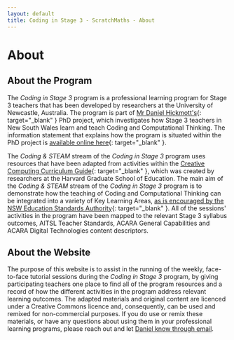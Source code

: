 ```yaml
---
layout: default
title: Coding in Stage 3 - ScratchMaths - About
---
```


# About

## About the Program

The *Coding in Stage 3* program is a professional learning program for Stage 3 teachers that has been developed by researchers at the University of Newcastle, Australia. The program is part of [Mr Daniel Hickmott's](https://www.newcastle.edu.au/profile/daniel-hickmott-uon){: target="_blank" } PhD project, which investigates how Stage 3 teachers in New South Wales learn and teach Coding and Computational Thinking. The information statement that explains how the program is situated within the PhD project is [available online here](https://cs4s.github.io/docs/coding_for_primary_pl_stage1_information_statement.pdf){: target="_blank" }.

The *Coding & STEAM* stream of the *Coding in Stage 3* program uses resources that have been adapted from activities within the [Creative Computing Curriculum Guide](http://scratched.gse.harvard.edu/guide/){: target="_blank" }, which was created by researchers at the Harvard Graduate School of Education. The main aim of the *Coding & STEAM* stream of the *Coding in Stage 3* program is to demonstrate how the teaching of Coding and Computational Thinking can be integrated into a variety of Key Learning Areas, [as is encouraged by the NSW Education Standards Authority](http://educationstandards.nsw.edu.au/wps/portal/nesa/k-10/learning-areas/technologies/coding-across-the-curriculum){: target="_blank" }.  All of the sessions' activities in the program have been mapped to the relevant Stage 3 syllabus outcomes, AITSL Teacher Standards, ACARA General Capabilities and ACARA Digital Technologies content descriptors.

## About the Website

The purpose of this website is to assist in the running of the weekly, face-to-face tutorial sessions during the *Coding in Stage 3* program, by giving participating teachers one place to find all of the program resources and a record of how the different activities in the program address relevant learning outcomes. The adapted materials and original content are licenced under a Creative Commons licence and, consequently, can be used and remixed for non-commercial purposes. If you do use or remix these materials, or have any questions about using them in your professional learning programs, please reach out and let [Daniel know through email](mailto:daniel.hickmott@uon.edu.au?subject=Coding%20in%20Stage%203%20Materials).